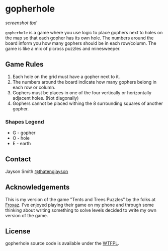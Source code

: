 # gopherhole

*screenshot tbd*

`gopherhole` is a game where you use logic to place gophers next to holes on the map so that each gopher has its own hole. The numbers around the board inform you how many gophers should be in each row/column. The game is like a mix of picross puzzles and minesweeper.

## Game Rules

1. Each hole on the grid must have a gopher next to it.
1. The numbers around the board indicate how many gophers belong in each row or column.
1. Gophers must be places in one of the four vertically or horizontally adjacent holes. (Not diagonally)
1. Gophers cannot be placed withing the 8 surrounding squares of another gopher.

### Shapes Legend

* G - gopher
* O - hole
* E - earth

## Contact

Jayson Smith [@thatengjayson](https://twitter.com/thatengjayson)

## Acknowledgements

This is my version of the game "Tents and Trees Puzzles" by the folks at [Froxaz](https://www.frozax.com/). I've enjoyed playing their game on my phone and through some thinking about writing something to solve levels decided to write my own version of the game.

## License

gopherhole source code is available under the [WTFPL](LICENSE.md).

